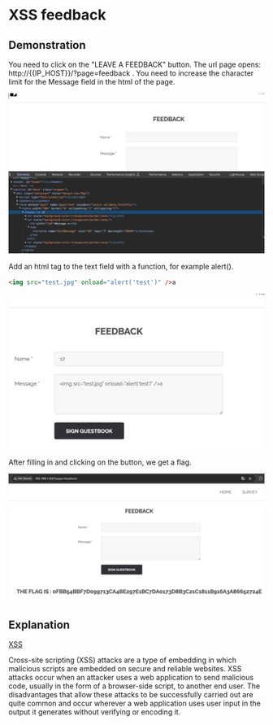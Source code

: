 # XSS feedback

## Demonstration

You need to click on the "LEAVE A FEEDBACK" button.
The url page opens: http://{{IP_HOST}}/?page=feedback .
You need to increase the character limit for the Message field in the html of the page.

![alt text](image.png)

Add an html tag to the text field with a function, for example alert().

```html
<img src="test.jpg" onload="alert('test')" />a
```

![alt text](image-1.png)

After filling in and clicking on the button, we get a flag.

![alt text](image-2.png)

## Explanation

[XSS](https://owasp.org/www-community/attacks/xss/)

Cross-site scripting (XSS) attacks are a type of embedding in which malicious scripts are embedded on secure and reliable websites. XSS attacks occur when an attacker uses a web application to send malicious code, usually in the form of a browser-side script, to another end user. The disadvantages that allow these attacks to be successfully carried out are quite common and occur wherever a web application uses user input in the output it generates without verifying or encoding it.
